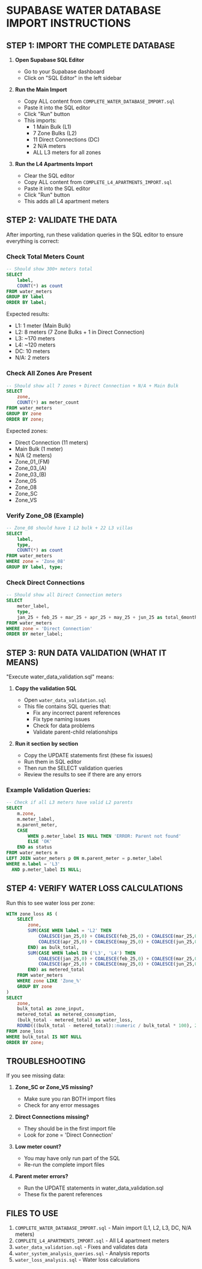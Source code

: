 # SUPABASE WATER DATABASE IMPORT INSTRUCTIONS

## STEP 1: IMPORT THE COMPLETE DATABASE

1. **Open Supabase SQL Editor**
   - Go to your Supabase dashboard
   - Click on "SQL Editor" in the left sidebar

2. **Run the Main Import**
   - Copy ALL content from `COMPLETE_WATER_DATABASE_IMPORT.sql`
   - Paste it into the SQL editor
   - Click "Run" button
   - This imports:
     - 1 Main Bulk (L1)
     - 7 Zone Bulks (L2)
     - 11 Direct Connections (DC)
     - 2 N/A meters
     - ALL L3 meters for all zones

3. **Run the L4 Apartments Import**
   - Clear the SQL editor
   - Copy ALL content from `COMPLETE_L4_APARTMENTS_IMPORT.sql`
   - Paste it into the SQL editor
   - Click "Run" button
   - This adds all L4 apartment meters

## STEP 2: VALIDATE THE DATA

After importing, run these validation queries in the SQL editor to ensure everything is correct:

### Check Total Meters Count
```sql
-- Should show 300+ meters total
SELECT 
    label,
    COUNT(*) as count
FROM water_meters
GROUP BY label
ORDER BY label;
```

Expected results:
- L1: 1 meter (Main Bulk)
- L2: 8 meters (7 Zone Bulks + 1 in Direct Connection)
- L3: ~170 meters
- L4: ~120 meters
- DC: 10 meters
- N/A: 2 meters

### Check All Zones Are Present
```sql
-- Should show all 7 zones + Direct Connection + N/A + Main Bulk
SELECT 
    zone,
    COUNT(*) as meter_count
FROM water_meters
GROUP BY zone
ORDER BY zone;
```

Expected zones:
- Direct Connection (11 meters)
- Main Bulk (1 meter)
- N/A (2 meters)
- Zone_01_(FM)
- Zone_03_(A)
- Zone_03_(B)
- Zone_05
- Zone_08
- Zone_SC
- Zone_VS

### Verify Zone_08 (Example)
```sql
-- Zone_08 should have 1 L2 bulk + 22 L3 villas
SELECT 
    label,
    type,
    COUNT(*) as count
FROM water_meters
WHERE zone = 'Zone_08'
GROUP BY label, type;
```

### Check Direct Connections
```sql
-- Should show all Direct Connection meters
SELECT 
    meter_label,
    type,
    jan_25 + feb_25 + mar_25 + apr_25 + may_25 + jun_25 as total_6month
FROM water_meters
WHERE zone = 'Direct Connection'
ORDER BY meter_label;
```

## STEP 3: RUN DATA VALIDATION (WHAT IT MEANS)

"Execute water_data_validation.sql" means:

1. **Copy the validation SQL**
   - Open `water_data_validation.sql`
   - This file contains SQL queries that:
     - Fix any incorrect parent references
     - Fix type naming issues
     - Check for data problems
     - Validate parent-child relationships

2. **Run it section by section**
   - Copy the UPDATE statements first (these fix issues)
   - Run them in SQL editor
   - Then run the SELECT validation queries
   - Review the results to see if there are any errors

### Example Validation Queries:
```sql
-- Check if all L3 meters have valid L2 parents
SELECT 
    m.zone,
    m.meter_label,
    m.parent_meter,
    CASE 
        WHEN p.meter_label IS NULL THEN 'ERROR: Parent not found'
        ELSE 'OK'
    END as status
FROM water_meters m
LEFT JOIN water_meters p ON m.parent_meter = p.meter_label
WHERE m.label = 'L3'
  AND p.meter_label IS NULL;
```

## STEP 4: VERIFY WATER LOSS CALCULATIONS

Run this to see water loss per zone:
```sql
WITH zone_loss AS (
    SELECT 
        zone,
        SUM(CASE WHEN label = 'L2' THEN 
            COALESCE(jan_25,0) + COALESCE(feb_25,0) + COALESCE(mar_25,0) + 
            COALESCE(apr_25,0) + COALESCE(may_25,0) + COALESCE(jun_25,0) 
        END) as bulk_total,
        SUM(CASE WHEN label IN ('L3', 'L4') THEN 
            COALESCE(jan_25,0) + COALESCE(feb_25,0) + COALESCE(mar_25,0) + 
            COALESCE(apr_25,0) + COALESCE(may_25,0) + COALESCE(jun_25,0) 
        END) as metered_total
    FROM water_meters
    WHERE zone LIKE 'Zone_%'
    GROUP BY zone
)
SELECT 
    zone,
    bulk_total as zone_input,
    metered_total as metered_consumption,
    (bulk_total - metered_total) as water_loss,
    ROUND(((bulk_total - metered_total)::numeric / bulk_total * 100), 2) as loss_percentage
FROM zone_loss
WHERE bulk_total IS NOT NULL
ORDER BY zone;
```

## TROUBLESHOOTING

If you see missing data:

1. **Zone_SC or Zone_VS missing?**
   - Make sure you ran BOTH import files
   - Check for any error messages

2. **Direct Connections missing?**
   - They should be in the first import file
   - Look for zone = 'Direct Connection'

3. **Low meter count?**
   - You may have only run part of the SQL
   - Re-run the complete import files

4. **Parent meter errors?**
   - Run the UPDATE statements in water_data_validation.sql
   - These fix the parent references

## FILES TO USE

1. `COMPLETE_WATER_DATABASE_IMPORT.sql` - Main import (L1, L2, L3, DC, N/A meters)
2. `COMPLETE_L4_APARTMENTS_IMPORT.sql` - All L4 apartment meters
3. `water_data_validation.sql` - Fixes and validates data
4. `water_system_analysis_queries.sql` - Analysis reports
5. `water_loss_analysis.sql` - Water loss calculations